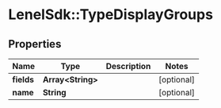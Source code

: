 # LenelSdk::TypeDisplayGroups

## Properties
Name | Type | Description | Notes
------------ | ------------- | ------------- | -------------
**fields** | **Array&lt;String&gt;** |  | [optional] 
**name** | **String** |  | [optional] 

